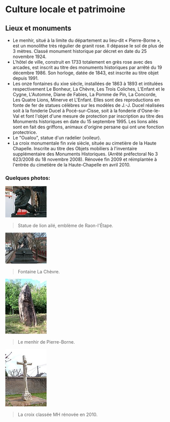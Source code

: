 # Culture locale et patrimoine

## Lieux et monuments

- Le menhir, situé à la limite du département au lieu-dit « Pierre-Borne », est un monolithe très régulier de granit rose. Il dépasse le sol de plus de 3 mètres. Classé monument historique par décret en date du 25 novembre 1924.
- L'hôtel de ville, construit en 1733 totalement en grès rose avec des arcades, est inscrit au titre des monuments historiques par arrêté du 19 décembre 1986. Son horloge, datée de 1843, est inscrite au titre objet depuis 1991.
- Les onze fontaines du xixe siècle, installées de 1863 à 1893 et intitulées respectivement Le Bonheur, La Chèvre, Les Trois Coliches, L'Enfant et le Cygne, L'Automne, Diane de Fabies, La Pomme de Pin, La Concorde, Les Quatre Lions, Minerve et L'Enfant. Elles sont des reproductions en fonte de fer de statues célèbres sur les modèles de J.-J. Ducel réalisées soit à la fonderie Ducel à Pocé-sur-Cisse, soit à la fonderie d'Osne-le-Val et font l'objet d'une mesure de protection par inscription au titre des Monuments historiques en date du 15 septembre 1995. Les lions ailés sont en fait des griffons, animaux d'origine persane qui ont une fonction protectrice.
- Le "Oualou", statue d'un radelier (voileur).
- La croix monumentale fin xvie siècle, située au cimetière de la Haute Chapelle. Inscrite au titre des Objets mobiliers à l'inventaire supplémentaire des Monuments Historiques. (Arrêté préfectoral No 3 623/2008 du 18 novembre 2008). Rénovée fin 2009 et réimplantée à l'entrée du cimetière de la Haute-Chapelle en avril 2010.

### Quelques photos:

![lion](img/lion.jpg)
>Statue de lion ailé, emblème de Raon-l'Étape.

![chevre](img/fontaine.jpg)
>Fontaine La Chèvre.

![menhir](img/menir.jpg)
>Le menhir de Pierre-Borne.

![croix](img/croix.jpg)
>La croix classée MH rénovée en 2010.